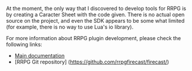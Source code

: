 At the moment, the only way that I discovered to develop tools for RRPG is by creating a Caracter Sheet with the code given. There is no actual open source on the project, and even the SDK appears to be some what limited (for example, there is no way to use Lua's io library).

For more information about RRPG plugin development, please check the following links:

* [Main documentation](https://firecast.app/sdk3/RRPG%20SDK%203.html)
* [RRPG Git repository] (https://github.com/rrpgfirecast/firecast/)

